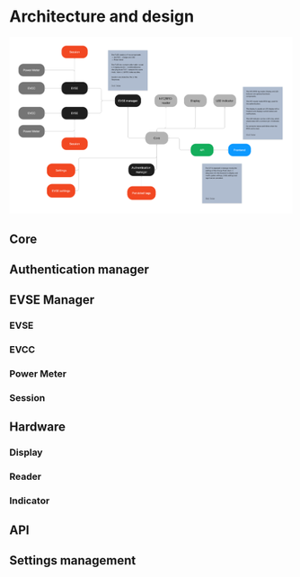 # Architecture and design

![](./ChargePi-overview.png)

## Core

## Authentication manager

## EVSE Manager

### EVSE

### EVCC

### Power Meter

### Session

## Hardware

### Display

### Reader

### Indicator

## API

## Settings management 
